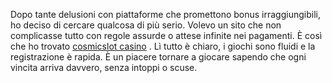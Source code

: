 Dopo tante delusioni con piattaforme che promettono bonus irraggiungibili, ho deciso di cercare qualcosa di più serio. Volevo un sito che non complicasse tutto con regole assurde o attese infinite nei pagamenti. È così che ho trovato [cosmicslot casino](https://cosmicslots.it/) . Lì tutto è chiaro, i giochi sono fluidi e la registrazione è rapida. È un piacere tornare a giocare sapendo che ogni vincita arriva davvero, senza intoppi o scuse.